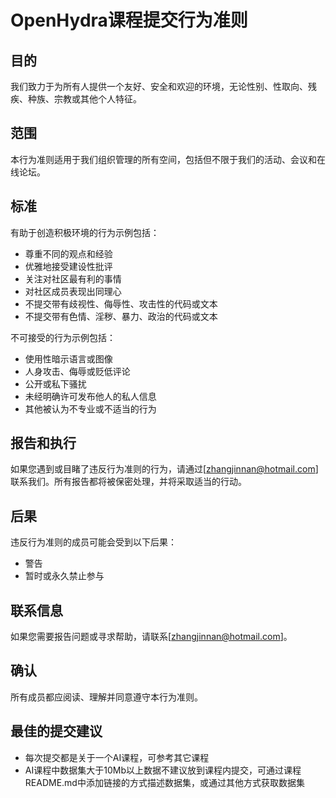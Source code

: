 # OpenHydra课程提交行为准则

## 目的
我们致力于为所有人提供一个友好、安全和欢迎的环境，无论性别、性取向、残疾、种族、宗教或其他个人特征。

## 范围
本行为准则适用于我们组织管理的所有空间，包括但不限于我们的活动、会议和在线论坛。

## 标准
有助于创造积极环境的行为示例包括：
- 尊重不同的观点和经验
- 优雅地接受建设性批评
- 关注对社区最有利的事情
- 对社区成员表现出同理心
- 不提交带有歧视性、侮辱性、攻击性的代码或文本
- 不提交带有色情、淫秽、暴力、政治的代码或文本


不可接受的行为示例包括：
- 使用性暗示语言或图像
- 人身攻击、侮辱或贬低评论
- 公开或私下骚扰
- 未经明确许可发布他人的私人信息
- 其他被认为不专业或不适当的行为

## 报告和执行
如果您遇到或目睹了违反行为准则的行为，请通过[zhangjinnan@hotmail.com]联系我们。所有报告都将被保密处理，并将采取适当的行动。

## 后果
违反行为准则的成员可能会受到以下后果：
- 警告
- 暂时或永久禁止参与

## 联系信息
如果您需要报告问题或寻求帮助，请联系[zhangjinnan@hotmail.com]。

## 确认
所有成员都应阅读、理解并同意遵守本行为准则。


## 最佳的提交建议
- 每次提交都是关于一个AI课程，可参考其它课程
- AI课程中数据集大于10Mb以上数据不建议放到课程内提交，可通过课程README.md中添加链接的方式描述数据集，或通过其他方式获取数据集